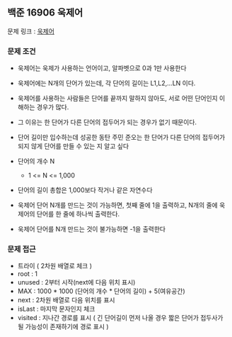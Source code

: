 ## 백준 16906 욱제어

문제 링크 : [욱제어](https://www.acmicpc.net/problem/16906)

### 문제 조건

- 욱제어는 욱제가 사용하는 언어이고, 알파벳으로 0과 1만 사용한다
- 욱제어에는 N개의 단어가 있는데, 각 단어의 길이는 L1,L2,...LN 이다.
- 욱제어를 사용하는 사람들은 단어를 끝까지 말하지 않아도, 서로 어떤 단어인지 이해하는 경우가 많다.
- 그 이유는 한 단어가 다른 단어의 접두어가 되는 경우가 없기 때문이다.
- 단어 길이만 입수하는데 성공한 동탄 주민 준오는 한 단어가 다른 단어의 접두어가 되지 않게 단어를 만들 수 있는 지 알고 싶다

- 단어의 개수 N
    - 1 <= N <= 1,000
- 단어의 길이 총합은 1,000보다 작거나 같은 자연수다
- 욱제어 단어 N개를 만드는 것이 가능하면, 첫째 줄에 1을 출력하고, N개의 줄에 욱제어의 단어를 한 줄에 하나씩 출력한다.
- 욱제어 단어를 N개 만드는 것이 불가능하면 -1을 출력한다

### 문제 접근

- 트라이 ( 2차원 배열로 체크 )
- root : 1
- unused : 2부터 시작(next에 다음 위치 표시)
- MAX : 1000 * 1000 (단어의 개수 * 단어의 길이) + 5(여유공간)
- next : 2차원 배열로 다음 위치를 표시
- isLast : 마지막 문자인지 체크
- visited : 지나간 경로를 표시 ( 긴 단어길이 먼저 나올 경우 짧은 단어가 접두사가 될 가능성이 존재하기에 경로 표시 )